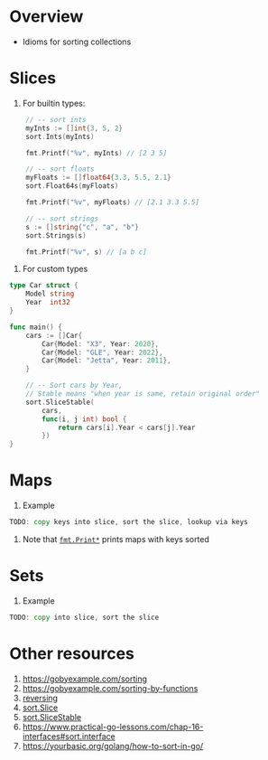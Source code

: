 # Overview
- Idioms for sorting collections


# Slices
1. For builtin types:
```go
    // -- sort ints
    myInts := []int{3, 5, 2}
    sort.Ints(myInts)

    fmt.Printf("%v", myInts) // [2 3 5]

    // -- sort floats
    myFloats := []float64{3.3, 5.5, 2.1}
    sort.Float64s(myFloats)

    fmt.Printf("%v", myFloats) // [2.1 3.3 5.5]

    // -- sort strings
    s := []string{"c", "a", "b"}
    sort.Strings(s)

    fmt.Printf("%v", s) // [a b c]
```
1. For custom types
```go
type Car struct {
	Model string
	Year  int32
}

func main() {
    cars := []Car{
		Car{Model: "X3", Year: 2020},
		Car{Model: "GLE", Year: 2022},
		Car{Model: "Jetta", Year: 2011},
	}

	// -- Sort cars by Year,
	// Stable means "when year is same, retain original order"
   	sort.SliceStable(
		cars,
		func(i, j int) bool {
			return cars[i].Year < cars[j].Year
		})
}
```


# Maps
1. Example
```go
TODO: copy keys into slice, sort the slice, lookup via keys
```
1. Note that [`fmt.Print*`](https://pkg.go.dev/fmt) prints maps with keys sorted


# Sets
1. Example
```go
TODO: copy into slice, sort the slice
```

# Other resources
1. https://gobyexample.com/sorting
1. https://gobyexample.com/sorting-by-functions
1. [reversing](https://pkg.go.dev/sort#Reverse)
1. [sort.Slice](https://pkg.go.dev/sort#Slice)
1. [sort.SliceStable](https://pkg.go.dev/sort#SliceStable)
1. https://www.practical-go-lessons.com/chap-16-interfaces#sort.interface
1. https://yourbasic.org/golang/how-to-sort-in-go/
